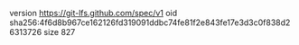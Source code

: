 version https://git-lfs.github.com/spec/v1
oid sha256:4f6d8b967ce162126fd319091ddbc74fe81f2e843fe17e3d3c0f838d26313726
size 827
